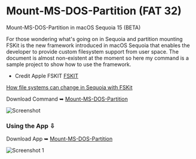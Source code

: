 # Mount-MS-DOS-Partition (FAT 32)
Mount-MS-DOS-Partition in macOS Sequoia 15 (BETA)

For those wondering what's going on in Sequoia and partition mounting
FSKit is the new framework introduced in macOS Sequoia that enables the developer to provide custom filesystem support from user space. 
The document is almost non-existent at the moment so here my command is a sample project to show how to use the framework.

- Credit Apple FSKIT [FSKIT](https://developer.apple.com/documentation/fskit)

[How file systems can change in Sequoia with FSKit](https://eclecticlight.co/2024/06/26/how-file-systems-can-change-in-sequoia-with-fskit/)

Download Command ➥ [Mount-MS-DOS-Partition](https://github.com/chris1111/Mount-MS-DOS-Partition/raw/Master/Mount-MS-DOS-Partition.tool.zip)

![Screenshot](https://github.com/user-attachments/assets/ee8a1e39-a293-46aa-a857-e725ca7eb095)

### Using the App ⇩
Download App ➥ [Mount-MS-DOS-Partition](https://github.com/chris1111/Mount-MS-DOS-Partition/raw/Master/Mount-MS-DOS-Partition.app.zip)

![Screenshot 1](https://github.com/user-attachments/assets/14d71d44-90c4-4f83-858a-332b7bfe810c)
